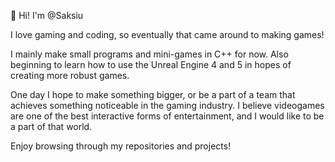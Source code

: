 👋 Hi! I'm @Saksiu

I love gaming and coding, so eventually that came around to making games!

I mainly make small programs and mini-games in C++ for now.
Also beginning to learn how to use the Unreal Engine 4 and 5 in hopes of creating more robust games.

One day I hope to make something bigger, or be a part of a team that achieves something noticeable in the gaming industry.
I believe videogames are one of the best interactive forms of entertainment, and I would like to be a part of that world.

Enjoy browsing through my repositories and projects!
